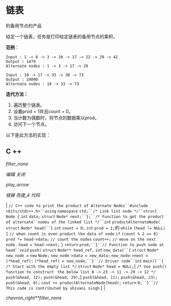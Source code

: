 # 链表

的备用节点的产品

给定一个链表，任务是打印给定链表的备用节点的乘积。

**范例**：

```
Input : 1 -> 8 -> 3 -> 10 -> 17 -> 22 -> 29 -> 42
Output : 1479
Alternate nodes : 1 -> 3 -> 17 -> 29

Input : 10 -> 17 -> 33 -> 38 -> 73
Output : 24090 
Alternate nodes : 10 -> 33 -> 73

```

**迭代方法：**

1.  遍历整个链表。
2.  设置prod = 1并且count = 0。
3.  当计数为偶数时，将节点的数据乘以prod。
4.  访问下一个节点。

以下是此方法的实现：

## C ++

*filter_none*

*编辑*
*关闭*

*play_arrow*

*链接*
*亮度_4*
*代码*

| `// C++ code to print the product of Alternate Nodes``#include <bits/stdc++.h>``using` `namespace` `std;``/* Link list node */``struct` `Node {` `int` `data;` `struct` `Node* next;``};``/* Function to get the product of alternate``nodes of the linked list */``int` `productAlternateNode(` `struct` `Node* head)``{` `int` `count = 0;` `int` `prod = 1;`的 `while` `(head != NULL) {` `// when count is even product the data of node` `if` `(count % 2 == 0)` `prod *= head->data;` `// count the nodes` `count++;` `// move on the next node.` `head = head->next;` `}` `return` `prod;``}``// Function to push node at head``void` `push(` `struct` `Node** head_ref,` `int` `new_data)``{` `struct` `Node* new_node =` `new` `Node;` `new_node->data = new_data;` `new_node->next = (*head_ref);` `(*head_ref) = new_node;``}``// Driver code``int` `main()``{` `/* Start with the empty list */` `struct` `Node* head = NULL;`] `/* Use push() function to construct ` `the below list 8 -> 23 -> 11 -> 29 -> 12 */` `push(&head, 12);` `push(&head, 29);`[ `push(&head, 11);` `push(&head, 23);` `push(&head, 8);` `cout << productAlternateNode(head);` `return` `0;``}``// This code is contributed by shivani singh` [ |

*chevron_right**filter_none*